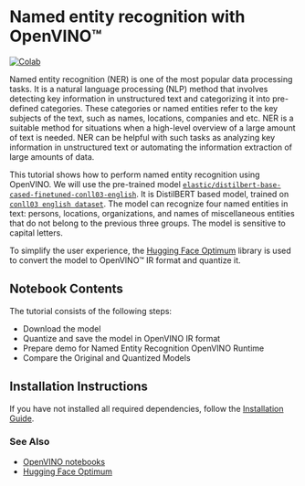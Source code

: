 # Named entity recognition with OpenVINO™
[![Colab](https://colab.research.google.com/assets/colab-badge.svg)](https://colab.research.google.com/github/openvinotoolkit/openvino_notebooks/blob/master/notebooks/named-entity-recognition/named-entity-recognition.ipynb)

Named entity recognition (NER) is one of the most popular data processing tasks. It is a natural language processing (NLP) method that involves detecting key information in unstructured text and categorizing it into pre-defined categories. These categories or named entities refer to the key subjects of the text, such as names, locations, companies and etc.
NER is a suitable method for situations when a high-level overview of a large amount of text is needed. NER can be helpful with such tasks as analyzing key information in unstructured text or automating the information extraction of large amounts of data.

This tutorial shows how to perform named entity recognition using OpenVINO. We will use the pre-trained model [`elastic/distilbert-base-cased-finetuned-conll03-english`](https://huggingface.co/elastic/distilbert-base-cased-finetuned-conll03-english). It is DistilBERT based model, trained on [`conll03 english dataset`](https://huggingface.co/datasets/conll2003). The model can recognize four named entities in text: persons, locations, organizations, and names of miscellaneous entities that do not belong to the previous three groups. The model is sensitive to capital letters.

To simplify the user experience, the [Hugging Face Optimum](https://huggingface.co/docs/optimum) library is used to convert the model to OpenVINO™ IR format and quantize it.

## Notebook Contents

The tutorial consists of the following steps:

* Download the model
* Quantize and save the model in OpenVINO IR format
* Prepare demo for Named Entity Recognition OpenVINO Runtime
* Compare the Original and Quantized Models


## Installation Instructions

If you have not installed all required dependencies, follow the [Installation Guide](../../README.md).

### See Also

* [OpenVINO notebooks](https://github.com/openvinotoolkit/openvino_notebooks)
* [Hugging Face Optimum](https://huggingface.co/docs/optimum)
